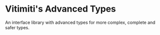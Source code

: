 # Vitimiti's Advanced Types

An interface library with advanced types for more complex, complete and safer types.
